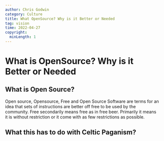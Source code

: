 ```yaml
---
author: Chris Godwin
category: Culture
title: What OpenSource? Why is it Better or Needed
tag: vision
time: 2022-04-27
copyright:
  minLength: 1
---
```

# What is OpenSource? Why is it Better or Needed

## What is Open Source?
Open source, Opensource, Free and Open Source Software are terms for an idea that sets of instructions are better off free to be used by the community. Free secondarily means free as in free beer. Primarily it means it is without restriction or it come with as few restrictions as possible.

## What this has to do with Celtic Paganism?
